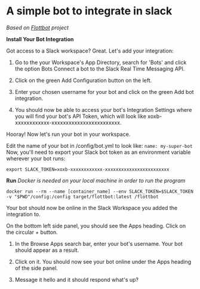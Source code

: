 # A simple bot to integrate in slack
*Based on [Flottbot](https://target.github.io/flottbot-docs/about/) project*

**Install Your Bot Integration**

Got access to a Slack workspace? Great. Let's add your integration:

1. Go to the your Workspace's App Directory, search for 'Bots' and click the option Bots Connect a bot to the Slack Real Time Messaging API.

2. Click on the green Add Configuration button on the left.

3. Enter your chosen username for your bot and click on the green Add bot integration.

4. You should now be able to access your bot's Integration Settings where you will find your bot's API Token, which will look like xoxb-xxxxxxxxxxxx-xxxxxxxxxxxxxxxxxxxxxxxx.

Hooray! Now let's run your bot in your workspace.

Edit the name of your bot in /config/bot.yml to look like:
`name: my-super-bot`
Now, you'll need to export your Slack bot token as an environment variable wherever your bot runs:

`export SLACK_TOKEN=xoxb-xxxxxxxxxxxx-xxxxxxxxxxxxxxxxxxxxxxxx`

**Run**
*Docker is needed on your local machine in order to run the program*

`docker run --rm --name [container_name] --env SLACK_TOKEN=$SLACK_TOKEN -v "$PWD"/config:/config target/flottbot:latest /flottbot`

Your bot should now be online in the Slack Workspace you added the integration to.

On the bottom left side panel, you should see the Apps heading. Click on the circular + button.

1. In the Browse Apps search bar, enter your bot's username. Your bot should appear as a result.
2. Click on it. You should now see your bot online under the Apps heading of the side panel.

3. Message it hello and it should respond what's up?

